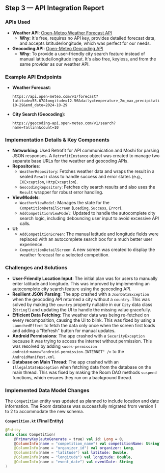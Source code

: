 ## Step 3 — API Integration Report

### APIs Used

*   **Weather API**: [Open-Meteo Weather Forecast API](https://open-meteo.com/)
    *   **Why**: It's free, requires no API key, provides detailed forecast data, and accepts latitude/longitude, which was perfect for our needs.
*   **Geocoding API**: [Open-Meteo Geocoding API](https://open-meteo.com/en/docs/geocoding-api)
    *   **Why**: To provide a user-friendly city search feature instead of manual latitude/longitude input. It's also free, keyless, and from the same provider as our weather API.

### Example API Endpoints

*   **Weather Forecast**:
    ```
    https://api.open-meteo.com/v1/forecast?latitude=55.67&longitude=12.56&daily=temperature_2m_max,precipitation_probability_max,wind_speed_10m_max&timezone=auto&start_date=2024-10-29&end_date=2024-10-29
    ```
*   **City Search (Geocoding)**:
    ```
    https://geocoding-api.open-meteo.com/v1/search?name=Tallinn&count=10
    ```

### Implementation Details & Key Components

*   **Networking**: Used Retrofit for API communication and Moshi for parsing JSON responses. A `RetrofitInstance` object was created to manage two separate base URLs for the weather and geocoding APIs.
*   **Repositories**:
    *   `WeatherRepository`: Fetches weather data and wraps the result in a sealed `Result` class to handle success and error states (e.g., `IOException`, `HttpException`).
    *   `GeocodingRepository`: Fetches city search results and also uses the `Result` wrapper for robust error handling.
*   **ViewModels**:
    *   `WeatherViewModel`: Manages the state for the `CompetitionDetailScreen` (`Loading`, `Success`, `Error`).
    *   `AddCompetitionViewModel`: Updated to handle the autocomplete city search logic, including debouncing user input to avoid excessive API calls.
*   **UI**:
    *   `AddCompetitionScreen`: The manual latitude and longitude fields were replaced with an autocomplete search box for a much better user experience.
    *   `CompetitionDetailScreen`: A new screen was created to display the weather forecast for a selected competition.

### Challenges and Solutions

*   **User-Friendly Location Input**: The initial plan was for users to manually enter latitude and longitude. This was improved by implementing an autocomplete city search feature using the geocoding API.
*   **Resilient JSON Parsing**: The app crashed with a `JsonDataException` when the geocoding API returned a city without a `country`. This was solved by making the `country` property nullable in our `City` data class (`String?`) and updating the UI to handle the missing value gracefully.
*   **Efficient Data Fetching**: The weather data was being re-fetched on every recomposition, causing the UI to blink. This was fixed by using a `LaunchedEffect` to fetch the data only once when the screen first loads and adding a "Refresh" button for manual updates.
*   **Android Permissions**: The app crashed with a `SecurityException` because it was trying to access the internet without permission. This was resolved by adding `<uses-permission android:name="android.permission.INTERNET" />` to the `AndroidManifest.xml`.
*   **Database on Main Thread**: The app crashed with an `IllegalStateException` when fetching data from the database on the main thread. This was fixed by making the Room DAO methods `suspend` functions, which ensures they run on a background thread.

### Implemented Data Model Changes

The `Competition` entity was updated as planned to include location and date information. The Room database was successfully migrated from version 1 to 2 to accommodate the new schema.

**`Competition.kt` (Final Entity)**

```kotlin
@Entity
data class Competition(
    @PrimaryKey(autoGenerate = true) val id: Long = 0,
    @ColumnInfo(name = "competition_name") val competitionName: String?,
    @ColumnInfo(name = "organizer_id") val organizer: Long,
    @ColumnInfo(name = "latitude") val latitude: Double,
    @ColumnInfo(name = "longitude") val longitude: Double,
    @ColumnInfo(name = "event_date") val eventDate: String
)
```
